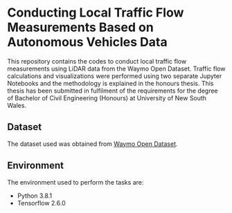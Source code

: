 # Conducting Local Traffic Flow Measurements Based on Autonomous Vehicles Data

This repository contains the codes to conduct local traffic flow measurements using LiDAR data from the Waymo Open Dataset. Traffic flow calculations and visualizations were performed using two separate Jupyter Notebooks and the methodology is explained in the honours thesis. This thesis has been submitted in fulfilment of the requirements for the degree of Bachelor of Civil Engineering (Honours) at University of New South Wales. 

## Dataset
The dataset used was obtained from [Waymo Open Dataset](https://waymo.com/open/download/). 

## Environment
The environment used to perform the tasks are:
- Python 3.8.1
- Tensorflow 2.6.0
